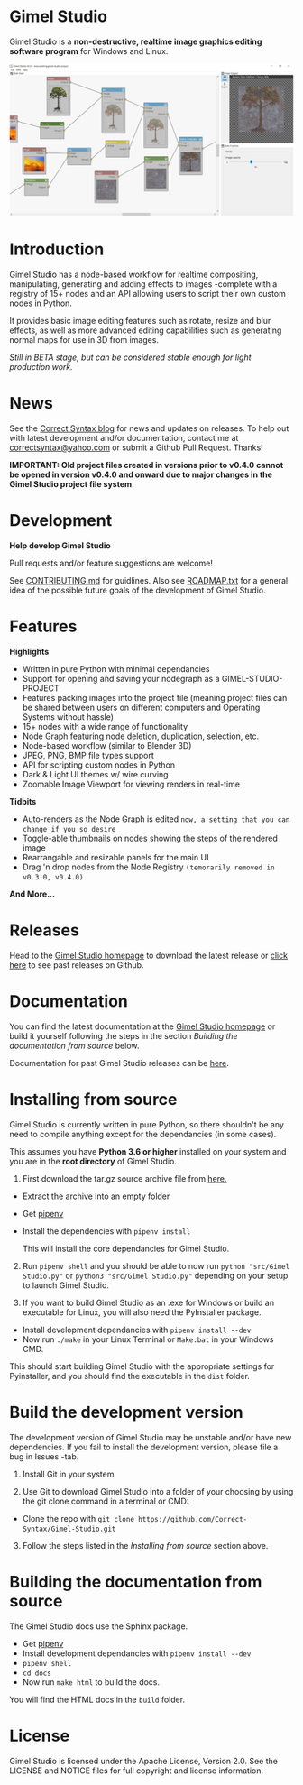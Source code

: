 Gimel Studio
============

Gimel Studio is a **non-destructive, realtime image graphics editing software program** for Windows and Linux.

!["Gimel Studio"](/screenshots/gimel-studio-v0.3.0.JPG?raw=true "Gimel Studio")


# Introduction

Gimel Studio has a node-based workflow for realtime compositing, manipulating, generating and adding effects to images -complete with a registry of 15+ nodes and an API allowing users to script their own custom nodes in Python.

It provides basic image editing features such as rotate, resize and blur effects, as well as more advanced editing capabilities such as generating normal maps for use in 3D from images.

*Still in BETA stage, but can be considered stable enough for light production work.*


# News

See the <a href="https://correctsyntax.com/blog/">Correct Syntax blog</a> for news and updates on releases. To help out with latest development and/or documentation, contact me at <correctsyntax@yahoo.com> or submit a Github Pull Request. Thanks!

**IMPORTANT: Old project files created in versions prior to v0.4.0 cannot be opened in version v0.4.0 and onward due to major changes in the Gimel Studio project file system.**


# Development 

**Help develop Gimel Studio**

Pull requests and/or feature suggestions are welcome!

See [CONTRIBUTING.md](CONTRIBUTING.md) for guidlines. Also see [ROADMAP.txt](ROADMAP.txt) for a general idea of the possible future goals of the development of Gimel Studio.


# Features

**Highlights**
  
  * Written in pure Python with minimal dependancies
  * Support for opening and saving your nodegraph as a GIMEL-STUDIO-PROJECT
  * Features packing images into the project file (meaning project files can be shared between users on different computers and Operating Systems without hassle)
  * 15+ nodes with a wide range of functionality 
  * Node Graph featuring node deletion, duplication, selection, etc. 
  * Node-based workflow (similar to Blender 3D)
  * JPEG, PNG, BMP file types support
  * API for scripting custom nodes in Python
  * Dark & Light UI themes w/ wire curving
  * Zoomable Image Viewport for viewing renders in real-time

**Tidbits**

  * Auto-renders as the Node Graph is edited `now, a setting that you can change if you so desire`
  * Toggle-able thumbnails on nodes showing the steps of the rendered image
  * Rearrangable and resizable panels for the main UI
  * Drag 'n drop nodes from the Node Registry `(temorarily removed in v0.3.0, v0.4.0)`

**And More...**


# Releases

Head to the <a href="https://correctsyntax.com/projects/gimel-studio/">Gimel Studio homepage</a> to download the latest release or <a href="https://github.com/Correct-Syntax/Gimel-Studio/releases">click here</a> to see past releases on Github.


# Documentation

You can find the latest documentation at the <a href="https://correctsyntax.com/projects/gimel-studio/">Gimel Studio homepage</a> or build it yourself following the steps in the section *Building the documentation from source* below.

Documentation for past Gimel Studio releases can be <a href="https://github.com/Correct-Syntax/Gimel-Studio/releases">here</a>.


# Installing from source

Gimel Studio is currently written in pure Python, so there shouldn't be any need to compile anything except for the dependancies (in some cases).

This assumes you have **Python 3.6 or higher** installed on your system and you are in the **root directory** of Gimel Studio.

1. First download the tar.gz source archive file from <a href="https://github.com/Correct-Syntax/Gimel-Studio/releases">here.</a> 

  * Extract the archive into an empty folder
  * Get <a href="https://pipenv.pypa.io/en/latest/">pipenv</a>
  * Install the dependencies with ``pipenv install`` 

    This will install the core dependancies for Gimel Studio.

2. Run  ``pipenv shell`` and you should be able to now run 
   ``python "src/Gimel Studio.py"`` or ``python3 "src/Gimel Studio.py"`` depending on your setup to launch Gimel Studio.

3. If you want to build Gimel Studio as an .exe for Windows or build an executable for Linux, you will also need the PyInstaller package.

  * Install development dependancies with ``pipenv install --dev``
  * Now run ``./make`` in your Linux Terminal or ``Make.bat`` in your Windows CMD. 

  This should start building Gimel Studio with the appropriate settings for Pyinstaller, and you should find the executable in the ``dist`` folder.


# Build the development version

The development version of Gimel Studio may be unstable and/or have new dependencies. If you fail to install the development version, please file a bug in Issues -tab.

1. Install Git in your system

2. Use Git to download Gimel Studio into a folder of your choosing by using the git clone command in a terminal or CMD:
  * Clone the repo with ``git clone https://github.com/Correct-Syntax/Gimel-Studio.git``

3. Follow the steps listed in the *Installing from source* section above.


# Building the documentation from source

The Gimel Studio docs use the Sphinx package.
  
  * Get <a href="https://pipenv.pypa.io/en/latest/">pipenv</a>
  * Install development dependancies with ``pipenv install --dev``
  * ``pipenv shell``
  * ``cd docs``
  * Now run ``make html`` to build the docs.

You will find the HTML docs in the ``build`` folder.


# License

Gimel Studio is licensed under the Apache License, Version 2.0. See the LICENSE and NOTICE files for full copyright and license information.
